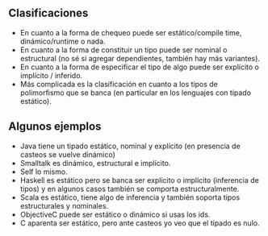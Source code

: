 Clasificaciones
---------------

-   En cuanto a la forma de chequeo puede ser estático/compile time, dinámico/runtime o nada.
-   En cuanto a la forma de constituir un tipo puede ser nominal o estructural (no sé si agregar dependientes, también hay más variantes).
-   En cuanto a la forma de especificar el tipo de algo puede ser explícito o implícito / inferido.
-   Más complicada es la clasificación en cuanto a los tipos de polimorfismo que se banca (en particular en los lenguajes con tipado estático).

Algunos ejemplos
----------------

-   Java tiene un tipado estático, nominal y explícito (en presencia de casteos se vuelve dinámico)
-   Smalltalk es dinámico, estructural e implícito.
-   Self lo mismo.
-   Haskell es estático pero se banca ser explícito o implícito (inferencia de tipos) y en algunos casos también se comporta estructuralmente.
-   Scala es estático, tiene algo de inferencia y también soporta tipos estructurales y nominales.
-   ObjectiveC puede ser estático o dinámico si usas los ids.
-   C aparenta ser estático, pero ante casteos yo veo que el tipado es nulo.

